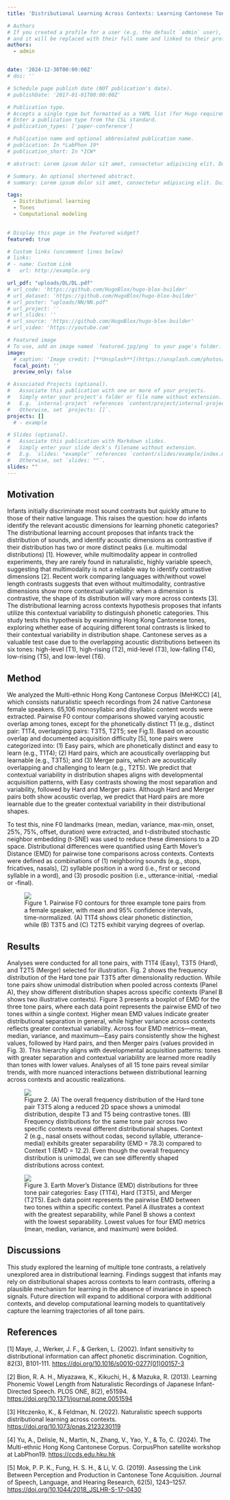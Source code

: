 ```yaml
---
title: 'Distributional Learning Across Contexts: Learning Cantonese Tones in Naturalistic Speech'

# Authors
# If you created a profile for a user (e.g. the default `admin` user), write the username (folder name) here
# and it will be replaced with their full name and linked to their profile.
authors:
  - admin


date: '2024-12-30T00:00:00Z'
# doi: ''

# Schedule page publish date (NOT publication's date).
# publishDate: '2017-01-01T00:00:00Z'

# Publication type.
# Accepts a single type but formatted as a YAML list (for Hugo requirements).
# Enter a publication type from the CSL standard.
# publication_types: ['paper-conference']

# Publication name and optional abbreviated publication name.
# publication: In *LabPhon 19*
# publication_short: In *ICW*

# abstract: Lorem ipsum dolor sit amet, consectetur adipiscing elit. Duis posuere tellus ac convallis placerat. Proin tincidunt magna sed ex sollicitudin condimentum. Sed ac faucibus dolor, scelerisque sollicitudin nisi. Cras purus urna, suscipit quis sapien eu, pulvinar tempor diam. Quisque risus orci, mollis id ante sit amet, gravida egestas nisl. Sed ac tempus magna. Proin in dui enim. Donec condimentum, sem id dapibus fringilla, tellus enim condimentum arcu, nec volutpat est felis vel metus. Vestibulum sit amet erat at nulla eleifend gravida.

# Summary. An optional shortened abstract.
# summary: Lorem ipsum dolor sit amet, consectetur adipiscing elit. Duis posuere tellus ac convallis placerat. Proin tincidunt magna sed ex sollicitudin condimentum.

tags:
  - Distributional learning
  - Tones
  - Computational modeling
  

# Display this page in the Featured widget?
featured: true

# Custom links (uncomment lines below)
# links:
# - name: Custom Link
#   url: http://example.org

url_pdf: "uploads/DL/DL.pdf"
# url_code: 'https://github.com/HugoBlox/hugo-blox-builder'
# url_dataset: 'https://github.com/HugoBlox/hugo-blox-builder'
# url_poster: "uploads/NN/NN.pdf"
# url_project: ''
# url_slides: ''
# url_source: 'https://github.com/HugoBlox/hugo-blox-builder'
# url_video: 'https://youtube.com'

# Featured image
# To use, add an image named `featured.jpg/png` to your page's folder.
image:
  # caption: 'Image credit: [**Unsplash**](https://unsplash.com/photos/pLCdAaMFLTE)'
  focal_point: ''
  preview_only: false

# Associated Projects (optional).
#   Associate this publication with one or more of your projects.
#   Simply enter your project's folder or file name without extension.
#   E.g. `internal-project` references `content/project/internal-project/index.md`.
#   Otherwise, set `projects: []`.
projects: []
  # - example

# Slides (optional).
#   Associate this publication with Markdown slides.
#   Simply enter your slide deck's filename without extension.
#   E.g. `slides: "example"` references `content/slides/example/index.md`.
#   Otherwise, set `slides: ""`.
slides: ""
---
```


<!-- <sup> - <strong>Fengyue Zhao</strong>, Sam Tilsen. Syllable Position Prominence in Unsupervised Neural Network Segment Categorization. LabPhon 19. June 27 - 29 2024. Hanyang University, Seoul, South Korea. </sup> -->

## Motivation
Infants initially discriminate most sound contrasts but quickly attune to those of their native language. This raises the question: how do infants identify the relevant acoustic dimensions for learning phonetic categories? The distributional learning account proposes that infants track the distribution of sounds, and identify acoustic dimensions as contrastive if their distribution has two or more distinct peaks (i.e. multimodal distributions) [1]. However, while multimodality appear in controlled experiments, they are rarely found in naturalistic, highly variable speech, suggesting that multimodality is not a reliable way to identify contrastive dimensions [2]. Recent work comparing languages with/without vowel length contrasts suggests that even without multimodality, contrastive dimensions show more contextual variability: when a dimension is contrastive, the shape of its distribution will vary more across contexts [3]. The distributional learning across contexts hypothesis proposes that infants utilize this contextual variability to distinguish phonetic categories. This study tests this hypothesis by examining Hong Kong Cantonese tones, exploring whether ease of acquiring different tonal contrasts is linked to their contextual variability in distribution shape. Cantonese serves as a valuable test case due to the overlapping acoustic distributions between its six tones: high-level (T1), high-rising (T2), mid-level (T3), low-falling (T4), low-rising (T5), and low-level (T6). 

## Method
We analyzed the Multi-ethnic Hong Kong Cantonese Corpus (MeHKCC) [4], which consists naturalistic speech recordings from 24 native Cantonese female speakers. 65,106 monosyllabic and disyllabic content words were extracted. Pairwise F0 contour comparisons showed varying acoustic overlap among tones, except for the phonetically distinct T1 (e.g., distinct pair: T1T4, overlapping pairs: T3T5, T2T5; see Fig.1). Based on acoustic overlap and documented acquisition difficulty [5], tone pairs were categorized into: (1) Easy pairs, which are phonetically distinct and easy to learn (e.g., T1T4); (2) Hard pairs, which are acoustically overlapping but learnable (e.g., T3T5); and (3) Merger pairs, which are acoustically overlapping and challenging to learn (e.g., T2T5). We predict that contextual variability in distribution shapes aligns with developmental acquisition patterns, with Easy contrasts showing the most separation and variability, followed by Hard and Merger pairs. Although Hard and Merger pairs both show acoustic overlap, we predict that Hard pairs are more learnable due to the greater contextual variability in their distributional shapes.

To test this, nine F0 landmarks (mean, median, variance, max-min, onset, 25%, 75%, offset, duration) were extracted, and t-distributed stochastic neighbor embedding (t-SNE) was used to reduce these dimensions to a 2D space. Distributional differences were quantified using Earth Mover’s Distance (EMD) for pairwise tone comparisons across contexts. Contexts were defined as combinations of (1) neighboring sounds (e.g., stops, fricatives, nasals), (2) syllable position in a word (i.e., first or second syllable in a word), and (3) prosodic position (i.e., utterance-initial, -medial or -final).

<figure>
  <img src="/uploads/DL/fig1.png"/>
  <figcaption>Figure 1. Pairwise F0 contours for three example tone pairs from a female speaker, with mean and 95% confidence intervals, time-normalized. (A) T1T4 shows clear phonetic distinction, while (B) T3T5 and (C) T2T5 exhibit varying degrees of overlap.</figcaption>
</figure>


## Results
 Analyses were conducted for all tone pairs, with T1T4 (Easy), T3T5 (Hard), and T2T5 (Merger) selected for illustration. Fig. 2 shows the frequency distribution of the Hard tone pair T3T5 after dimensionality reduction. While tone pairs show unimodal distribution when pooled across contexts (Panel A), they show different distribution shapes across specific contexts (Panel B shows two illustrative contexts). Figure 3 presents a boxplot of EMD for the three tone pairs, where each data point represents the pairwise EMD of two tones within a single context. Higher mean EMD values indicate greater distributional separation in general, while higher variance across contexts reflects greater contextual variability. Across four EMD metrics—mean, median, variance, and maximum—Easy pairs consistently show the highest values, followed by Hard pairs, and then Merger pairs (values provided in Fig. 3). This hierarchy aligns with developmental acquisition patterns: tones with greater separation and contextual variability are learned more readily than tones with lower values. Analyses of all 15 tone pairs reveal similar trends, with more nuanced interactions between distributional learning across contexts and acoustic realizations.

<figure>
  <img src="/uploads/DL/fig2.png"/>
  <figcaption>Figure 2. (A) The overall frequency distribution of the Hard tone pair T3T5 along a reduced 2D space shows a unimodal distribution, despite T3 and T5 being contrastive tones. (B) Frequency distributions for the same tone pair across two specific contexts reveal different distributional shapes. Context 2 (e.g., nasal onsets without codas, second syllable, utterance-medial) exhibits greater separability (EMD = 78.3) compared to Context 1 (EMD = 12.2). Even though the overall frequency distribution is unimodal, we can see differently shaped distributions across context.
  </figcaption>
</figure>

<figure>
  <img src="/uploads/DL/fig3.png"/>
  <figcaption>Figure 3. Earth Mover’s Distance (EMD) distributions for three tone pair categories: Easy (T1T4), Hard (T3T5), and Merger (T2T5). Each data point represents the pairwise EMD between two tones within a specific context. Panel A illustrates a context with the greatest separability, while Panel B shows a context with the lowest separability. Lowest values for four EMD metrics (mean, median, variance, and maximum) were bolded.
  </figcaption>
</figure>

## Discussions
This study explored the learning of multiple tone contrasts, a relatively unexplored area in distributional learning. Findings suggest that infants may rely on distributional shapes across contexts to learn contrasts, offering a plausible mechanism for learning in the absence of invariance in speech signals. Future direction will expand to additional corpora with additional contexts, and develop computational learning models to quantitatively capture the learning trajectories of all tone pairs.


## References
[1] Maye, J., Werker, J. F., & Gerken, L. (2002). Infant sensitivity to distributional information can affect phonetic discrimination. Cognition, 82(3), B101-111. https://doi.org/10.1016/s0010-0277(01)00157-3 

[2] Bion, R. A. H., Miyazawa, K., Kikuchi, H., & Mazuka, R. (2013). Learning Phonemic Vowel Length from Naturalistic Recordings of Japanese Infant-Directed Speech. PLOS ONE, 8(2), e51594. https://doi.org/10.1371/journal.pone.0051594 

[3] Hitczenko, K., & Feldman, N. (2022). Naturalistic speech supports distributional learning across contexts. https://doi.org/10.1073/pnas.2123230119 

[4] Yu, A., Delisle, N., Martin, N., Zhang, V., Yao, Y., & To, C. (2024). The Multi-ethnic Hong Kong Cantonese Corpus. CorpusPhon satellite workshop at LabPhon19. https://ccds.edu.hku.hk 

[5] Mok, P. P. K., Fung, H. S. H., & Li, V. G. (2019). Assessing the Link Between Perception and Production in Cantonese Tone Acquisition. Journal of Speech, Language, and Hearing Research, 62(5), 1243–1257. https://doi.org/10.1044/2018_JSLHR-S-17-0430
